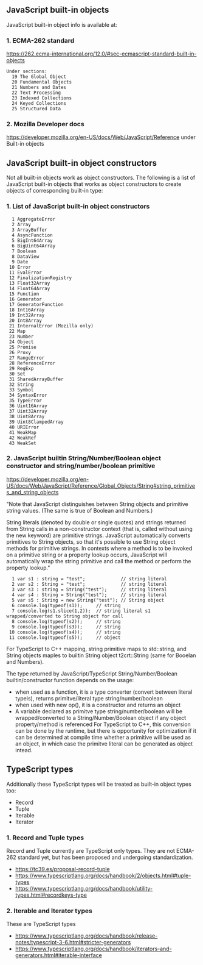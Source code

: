 
## JavaScript built-in objects

JavaScript built-in object info is available at:

### 1. ECMA-262 standard
https://262.ecma-international.org/12.0/#sec-ecmascript-standard-built-in-objects
```
Under sections:
  19 The Global Object
  20 Fundamental Objects
  21 Numbers and Dates
  22 Text Processing
  23 Indexed Collections
  24 Keyed Collections
  25 Structured Data
```

### 2. Mozilla Developer docs
https://developer.mozilla.org/en-US/docs/Web/JavaScript/Reference under Built-in objects

## JavaScript built-in object constructors

Not all built-in objects work as object constructors. The following is a list of 
JavaScript built-in objects that works as object constructors to create objects
of corresponding built-in type:

### 1. List of JavaScript built-in object constructors
```
  1 AggregateError
  2 Array
  3 ArrayBuffer
  4 AsyncFunction
  5 BigInt64Array
  6 BigUint64Array
  7 Boolean
  8 DataView
  9 Date
 10 Error
 11 EvalError
 12 FinalizationRegistry
 13 Float32Array
 14 Float64Array
 15 Function
 16 Generator
 17 GeneratorFunction
 18 Int16Array
 19 Int32Array
 20 Int8Array
 21 InternalError (Mozilla only)
 22 Map
 23 Number
 24 Object
 25 Promise
 26 Proxy
 27 RangeError
 28 ReferenceError
 29 RegExp
 30 Set
 31 SharedArrayBuffer
 32 String
 33 Symbol
 34 SyntaxError
 35 TypeError
 36 Uint16Array
 37 Uint32Array
 38 Uint8Array
 39 Uint8ClampedArray
 40 URIError
 41 WeakMap
 42 WeakRef
 43 WeakSet
```

### 2. JavaScript builtin String/Number/Boolean object constructor and string/number/boolean primitive
https://developer.mozilla.org/en-US/docs/Web/JavaScript/Reference/Global_Objects/String#string_primitives_and_string_objects

"Note that JavaScript distinguishes between String objects and primitive string values. (The same is true of Boolean and Numbers.)

String literals (denoted by double or single quotes) and strings returned from String calls in a non-constructor context (that is, called without using the new keyword) are primitive strings. JavaScript automatically converts primitives to String objects, so that it's possible to use String object methods for primitive strings. In contexts where a method is to be invoked on a primitive string or a property lookup occurs, JavaScript will automatically wrap the string primitive and call the method or perform the property lookup."
```
  1 var s1 : string = "test";             // string literal
  2 var s2 : String = "test";             // string literal
  3 var s3 : string = String("test");     // string literal
  4 var s4 : String = String("test");     // string literal
  5 var s5 : String = new String("test"); // String object
  6 console.log(typeof(s1));     // string
  7 console.log(s1.slice(1,2));  // string literal s1 wrapped/converted to String object for call
  8 console.log(typeof(s2));     // string
  9 console.log(typeof(s3));     // string
 10 console.log(typeof(s4));     // string
 11 console.log(typeof(s5));     // object
```

For TypeScript to C++ mapping, string primitive maps to std::string, and String objects maples to builtin String object t2crt::String (same for Booelan and Numbers).

The type returned by JavaScript/TypeScript String/Number/Boolean builtin/constructor function depends on the usage:
- when used as a function, it is a type converter (convert between literal typeis), returns primitve/literal type string/number/boolean
- when used with new op(), it is a constructor and returns an object
- A variable declared as primitve type string/number/boolean will be wrapped/converted to a String/Number/Boolean object if any object property/method is referenced
  For TypeScript to C++, this conversion can be done by the runtime, but there is opportunity for optimization if it can be determined at compile time whether a primitive will be used as an object, in which case the primitve literal can be generated as object intead.


## TypeScript types

Additionally these TypeScript types will be treated as built-in object types too:
- Record
- Tuple
- Iterable
- Iterator 

### 1. Record and Tuple types
Record and Tuple currently are TypeScript only types. They are
not ECMA-262 standard yet, but has been proposed and undergoing standardization.

- https://tc39.es/proposal-record-tuple
- https://www.typescriptlang.org/docs/handbook/2/objects.html#tuple-types
- https://www.typescriptlang.org/docs/handbook/utility-types.html#recordkeys-type

### 2. Iterable and Iterator types
These are TypeScript types
- https://www.typescriptlang.org/docs/handbook/release-notes/typescript-3-6.html#stricter-generators
- https://www.typescriptlang.org/docs/handbook/iterators-and-generators.html#iterable-interface
